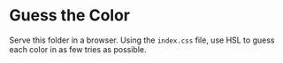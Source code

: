 # Guess the Color

Serve this folder in a browser. Using the `index.css` file, use HSL to guess each color in as few tries as possible.
